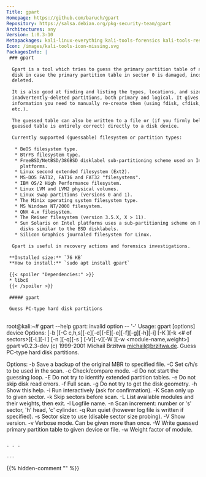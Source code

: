 ```yaml
---
Title: gpart
Homepage: https://github.com/baruch/gpart
Repository: https://salsa.debian.org/pkg-security-team/gpart
Architectures: any
Version: 1:0.3-10
Metapackages: kali-linux-everything kali-tools-forensics kali-tools-respond 
Icon: /images/kali-tools-icon-missing.svg
PackagesInfo: |
 ### gpart
 
  Gpart is a tool which tries to guess the primary partition table of a PC-type
  disk in case the primary partition table in sector 0 is damaged, incorrect or
  deleted.
   
  It is also good at finding and listing the types, locations, and sizes of
  inadvertently-deleted partitions, both primary and logical. It gives you the
  information you need to manually re-create them (using fdisk, cfdisk, sfdisk,
  etc.).
   
  The guessed table can also be written to a file or (if you firmly believe the
  guessed table is entirely correct) directly to a disk device.
   
  Currently supported (guessable) filesystem or partition types:
   
   * BeOS filesystem type.
   * BtrFS filesystem type.
   * FreeBSD/NetBSD/386BSD disklabel sub-partitioning scheme used on Intel
     platforms.
   * Linux second extended filesystem (Ext2).
   * MS-DOS FAT12, FAT16 and FAT32 "filesystems".
   * IBM OS/2 High Performance filesystem.
   * Linux LVM and LVM2 physical volumes.
   * Linux swap partitions (versions 0 and 1).
   * The Minix operating system filesystem type.
   * MS Windows NT/2000 filesystem.
   * QNX 4.x filesystem.
   * The Reiser filesystem (version 3.5.X, X > 11).
   * Sun Solaris on Intel platforms uses a sub-partitioning scheme on PC hard
     disks similar to the BSD disklabels.
   * Silicon Graphics journaled filesystem for Linux.
   
  Gpart is useful in recovery actions and forensics investigations.
 
 **Installed size:** `76 KB`  
 **How to install:** `sudo apt install gpart`  
 
 {{< spoiler "Dependencies:" >}}
 * libc6 
 {{< /spoiler >}}
 
 ##### gpart
 
 Guess PC-type hard disk partitions
 
 ```
 root@kali:~# gpart --help
 gpart: invalid option -- '-'
 Usage: gpart [options] device
 Options: [-b <backup MBR>][-C c,h,s][-c][-d][-E][-e][-f][-g][-h][-i]
          [-K <last sector>][-k <# of sectors>][-L][-l <log file>]
          [-n <increment>][-q][-s <sector-size>]
          [-V][-v][-W <device>][-w <module-name,weight>]
 gpart v0.2.3-dev (c) 1999-2001 Michail Brzitwa <michail@brzitwa.de>.
 Guess PC-type hard disk partitions.
 
 Options:
  -b  Save a backup of the original MBR to specified file.
  -C  Set c/h/s to be used in the scan.
  -c  Check/compare mode.
  -d  Do not start the guessing loop.
  -E  Do not try to identify extended partition tables.
  -e  Do not skip disk read errors.
  -f  Full scan.
  -g  Do not try to get the disk geometry.
  -h  Show this help.
  -i  Run interactively (ask for confirmation).
  -K  Scan only up to given sector.
  -k  Skip sectors before scan.
  -L  List available modules and their weights, then exit.
  -l  Logfile name.
  -n  Scan increment: number or 's' sector, 'h' head, 'c' cylinder.
  -q  Run quiet (however log file is written if specified).
  -s  Sector size to use (disable sector size probing).
  -V  Show version.
  -v  Verbose mode. Can be given more than once.
  -W  Write guessed primary partition table to given device or file.
  -w  Weight factor of module.
 
 ```
 
 - - -
 
---
```

{{% hidden-comment "<!--Do not edit anything above this line-->" %}}
